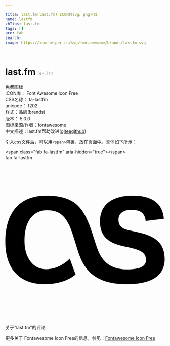 ```yaml
---

title: last.fm(last.fm) ICON转svg、png下载
name: lastfm
zhTips: last.fm
tags: []
pre: fab
search: 
image: https://iconhelper.cn/svg/fontawesome/brands/lastfm.svg

---
```


# last.fm  <small style="font-size: 60%;font-weight: 100">last.fm</small>


<div class="detail-page">
<p>
<span><span class="badge-success badge">免费图标</span> </span>
<br/>
<span>
ICON库：
<span class="badge-secondary badge">Font Awesome Icon Free</span> 
</span>
<br/>
<span>
CSS名称：
<span class="badge-secondary badge">fa-lastfm</span> 
</span>
<br/>
<span>
unicode：
<span class="badge-secondary badge">f202</span> 
<copy-btn content='f202' btn-title=""></copy-btn>
<copy-btn :content='String.fromCodePoint(parseInt("f202", 16))' btn-title="复制U"></copy-btn>
</span><br/><span>样式：<span class="badge-light badge">品牌(brands)</span></span>
<br/>
<span>
版本：
<span class="badge-secondary badge">5.0.0</span> 
</span>
<br/>
<span>图标来源/作者：<span class="badge-light badge">fontawesome</span></span> 
<br/>
<span class="zh-detail">中文描述：<span class="badge-primary badge">last.fm</span><span class="help-link"><span>帮助改进</span>(<a href="https://gitee.com/liuwave/icon-helper/edit/master/json/fontawesome/brands/lastfm.json" target="_blank" rel="noopener noreferrer">gitee</a><a href="https://github.com/liuwave/icon-helper/edit/master/json/fontawesome/brands/lastfm.json" target="_blank" rel="noopener noreferrer">github</a></span>)</span><br/>
</p>
</div>
<div class="alert alert-dark">
  <i class="fab fa-lastfm fa-xs"></i>
  <i class="fab fa-lastfm fa-sm"></i>
  <i class="fab fa-lastfm fa-lg"></i>
  <i class="fab fa-lastfm fa-2x"></i>
  <i class="fab fa-lastfm fa-3x"></i>
  <i class="fab fa-lastfm fa-5x"></i>
  <i class="fab fa-lastfm fa-7x"></i>
</div>
<div>
  <p>引入css文件后，可以用<code>&lt;span&gt;</code>包裹，放在页面中。具体如下所示：    
  </p>
  <div class="alert alert-primary" style="font-size: 14px">
    &lt;span class="fab fa-lastfm" aria-hidden="true"&gt;&lt;/span&gt;
    <copy-btn content='<span class="fab fa-lastfm" aria-hidden="true"></span>'></copy-btn>
  </div>
  <div class="alert alert-secondary">
    <i class="fab fa-lastfm"
    style="font-size: 24px"
    aria-hidden="true"></i> fab fa-lastfm
    <copy-btn content="fab fa-lastfm" btn-title="复制图标名称"></copy-btn>
  </div>
</div>
<div id="svg" class="svg-wrap">
<svg xmlns="http://www.w3.org/2000/svg" viewBox="0 0 512 512"><path d="M225.8 367.1l-18.8-51s-30.5 34-76.2 34c-40.5 0-69.2-35.2-69.2-91.5 0-72.1 36.4-97.9 72.1-97.9 66.5 0 74.8 53.3 100.9 134.9 18.8 56.9 54 102.6 155.4 102.6 72.7 0 122-22.3 122-80.9 0-72.9-62.7-80.6-115-92.1-25.8-5.9-33.4-16.4-33.4-34 0-19.9 15.8-31.7 41.6-31.7 28.2 0 43.4 10.6 45.7 35.8l58.6-7c-4.7-52.8-41.1-74.5-100.9-74.5-52.8 0-104.4 19.9-104.4 83.9 0 39.9 19.4 65.1 68 76.8 44.9 10.6 79.8 13.8 79.8 45.7 0 21.7-21.1 30.5-61 30.5-59.2 0-83.9-31.1-97.9-73.9-32-96.8-43.6-163-161.3-163C45.7 113.8 0 168.3 0 261c0 89.1 45.7 137.2 127.9 137.2 66.2 0 97.9-31.1 97.9-31.1z"/></svg>
</div>
<detail full-name='fa-lastfm'></detail>

<Vssue title="关于“last.fm”的评论" >关于“last.fm”的评论</Vssue>
    
<div><p>更多关于  Fontawesome Icon Free的信息，参见：<a target="_blank" href="https://iconhelper.cn/fontawesome.html">Fontawesome Icon Free</a>
</p></div>
